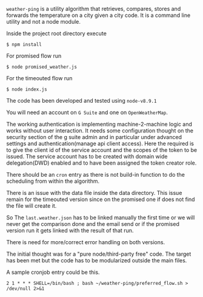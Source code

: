 `weather-ping` is a utility algorithm that retrieves, compares, stores and forwards the temperature on a city given a city code. It is a command line utility and not a node module.


Inside the project root directory execute

```
$ npm install
```

For promised flow run
```
$ node promised_weather.js
```

For the timeouted flow run
```
$ node index.js
```

The code has been developed and tested using `node-v8.9.1`

You will need an account on `G Suite` and one on `OpenWeatherMap`.

The working authentication is implementing machine-2-machine logic and works without user interaction. It needs some configuration thought on the security section of the g suite admin and in particular under advanced settings and authentication(manage api client access). Here the required is to give the client id of the service account and the scopes of the token to be issued. The service account has to be created with domain wide delegation(DWD) enabled and to have been assigned the token creator role.  

There should be an `cron` entry as there is not build-in function to do
the scheduling from within the algorithm.

There is an issue with the data file inside the data directory.
This issue remain for the timeouted version since on the promised one if does not find the file will create it.

So The `last.weather.json` has to be linked manually the first time or we will never
get the comparison done and the email send or if the promised version run it gets linked with the result of that run.

There is need for more/correct error handling on both versions.

The initial thought was for a "pure node/third-party free" code. The target has been met but the code has to be modularized outside the main files.  

A sample cronjob entry could be this.

```
2 1 * * * SHELL=/bin/bash ; bash ~/weather-ping/preferred_flow.sh > /dev/null 2>&1
```
